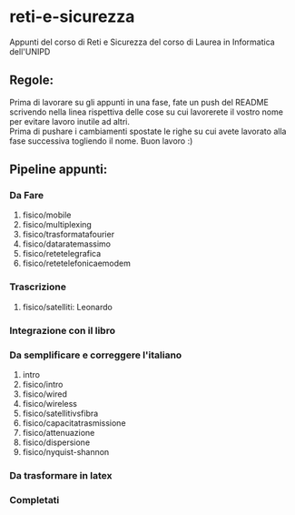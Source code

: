# reti-e-sicurezza
Appunti del corso di Reti e Sicurezza del corso di Laurea in Informatica dell'UNIPD

## Regole:
Prima di lavorare su gli appunti in una fase, fate un push del README scrivendo nella linea rispettiva delle cose su cui lavorerete il vostro nome per evitare lavoro inutile ad altri.<br>
Prima di pushare i cambiamenti spostate le righe su cui avete lavorato alla fase successiva togliendo il nome. Buon lavoro :) 
## Pipeline appunti:
### Da Fare 
<ol>
    <li>fisico/mobile</li>
    <li>fisico/multiplexing</li>
    <li>fisico/trasformatafourier</li>
    <li>fisico/dataratemassimo</li>
    <li>fisico/retetelegrafica</li>
    <li>fisico/retetelefonicaemodem</li>
</ol>

### Trascrizione
<ol>
    <li>fisico/satelliti: Leonardo</li>
</ol>

### Integrazione con il libro
<ol>
    
</ol>

### Da semplificare e correggere l'italiano
<ol>
	<li>intro</li>
	<li>fisico/intro</li>
	<li>fisico/wired</li>
    <li>fisico/wireless</li>
    <li>fisico/satellitivsfibra</li>
    <li>fisico/capacitatrasmissione</li>
    <li>fisico/attenuazione</li>
    <li>fisico/dispersione</li>
    <li>fisico/nyquist-shannon</li>
</ol>

### Da trasformare in latex
<ol>
</ol>

### Completati
<ol>
</ol>
